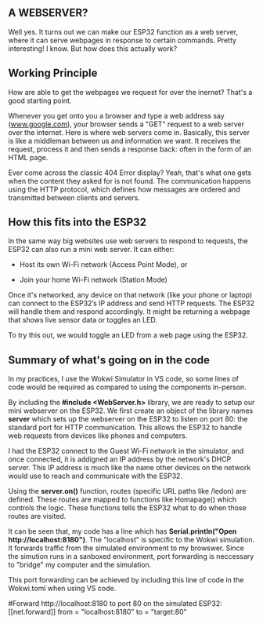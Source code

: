 ## A WEBSERVER?

Well yes. It turns out we can make our ESP32 function as a web server, where it can serve webpages in response to certain commands. Pretty interesting! I know. But how does this actually work?

## Working Principle

How are able to get the webpages we request for over the inernet? That's a good starting point. 

Whenever you get onto you a browser and type a web address say (www.google.com), your browser sends a "GET" request to a web server over the internet. Here is where web servers come in. Basically, this server is like a middleman between us and information we want. It receives the request, process it and then sends a response back: often in the form of an HTML page.

Ever come across the classic 404 Error display? Yeah, that's what one gets when the content they asked for is not found. The communication happens using the HTTP protocol, which defines how messages are ordered and transmitted between clients and servers. 

## How this fits into the ESP32

In the same way big websites use web servers to respond to requests, the ESP32 can also run a mini web server. It can either:

- Host its own Wi-Fi network (Access Point Mode), or

- Join your home Wi-Fi network (Station Mode)

Once it's networked, any device on that network (like your phone or laptop) can connect to the ESP32’s IP address and send HTTP requests. The ESP32 will handle them and respond accordingly. It might be returning a webpage that shows live sensor data or toggles an LED.

To try this out, we would toggle an LED from a web page using the ESP32. 

## Summary of what's going on in the code
In my practices, I use the Wokwi Simulator in VS code, so some lines of code would be required as compared to using the components in-person. 

By including the **#include <WebServer.h>** library, we are ready to setup our mini webserver on the ESP32. We first create an object of the library names **server** which sets up the webserver on the ESP32 to listen on port 80: the standard port for HTTP communication. This allows the ESP32 to handle web requests from devices like phones and computers.

I had the ESP32 connect to the Guest Wi-Fi network in the simulator, and once connected, it is addigned an IP address by the network's DHCP server. This IP address is much like the name other devices on the network would use to reach and communicate with the ESP32.

Using the **server.on()** function, routes (specific URL paths like /ledon) are defined. These routes are mapped to functions like Homapage() which controls the logic. These functions tells the ESP32 what to do when those routes are visited.

It can be seen that, my code has a line which has **Serial.println("Open http://localhost:8180")**. The "localhost" is specific to the Wokwi simulation. It forwards traffic from the simulated environment to my browswer. Since the simution runs in a sanboxed environment, port forwarding is neccessary to "bridge" my computer and the simulation.

This port forwarding can be achieved by including this line of code in the Wokwi.toml when using VS code.

#Forward http://localhost:8180 to port 80 on the simulated ESP32:
[[net.forward]]
from = "localhost:8180"
to = "target:80"

